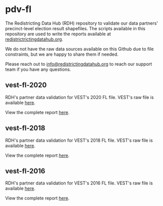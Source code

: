 # pdv-fl

The Redistricting Data Hub (RDH) repository to validate our data partners' precinct-level election result shapefiles. The scripts available in this repository are used to write the reports available at [redistrictrictingdatahub.org]([https://redistrictingdatahub.org/](https://redistrictingdatahub.org/)). 

We do not have the raw data sources available on this Github due to file constraints, but we are happy to share them if needed. 

Please reach out to info@redistrictingdatahub.org to reach our support team if you have any questions.

## vest-fl-2020

RDH's partner data validation for VEST's 2020 FL file. VEST's raw file is available [here](https://dataverse.harvard.edu/file.xhtml?fileId=4938250&version=24.0). 

View the complete report [here](https://redistrictingdatahub.org/dataset/vest-2020-florida-precinct-boundaries-and-election-results/).

## vest-fl-2018

RDH's partner data validation for VEST's 2018 FL file. VEST's raw file is available [here](https://dataverse.harvard.edu/dataset.xhtml?persistentId=doi:10.7910/DVN/UBKYRU). 

View the complete report [here](https://redistrictingdatahub.org/dataset/vest-2018-florida-precinct-and-election-results/).

## vest-fl-2016

RDH's partner data validation for VEST's 2016 FL file. VEST's raw file is available [here](https://dataverse.harvard.edu/file.xhtml?persistentId=doi:10.7910/DVN/NH5S2I/IAELIN&version=54.0). 

View the complete report [here](https://redistrictingdatahub.org/dataset/vest-2016-florida-precinct-and-election-results/).
